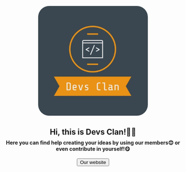 <html>
    <body>
        <div align="center">
        <img src="./images/devs_clan_logo.jpg" width="300" height="300" style="border-radius:10%">
        <h2 style="margin-left:0px;text-align: center;">Hi, this is Devs Clan!👋🏼</h2>
        <h4 style="margin-top:-10px;margin-right:0px;text-align: center;">Here you can find help creating your ideas by using our members😊 or even contribute in yourself!😋</h4>
        <a target="_blank" href="https://devs-clan.web.app/"><button>Our website</button></a>
        </div>    
    </body>
</html>

<!--img-> style="width:60%;height:50%;display: block;margin-left:auto; margin-right: auto;border-radius: 10%;" -->
